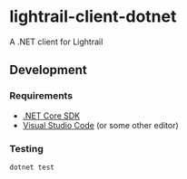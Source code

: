# lightrail-client-dotnet
A .NET client for Lightrail

## Development

### Requirements
- [.NET Core SDK](https://dotnet.github.io/)
- [Visual Studio Code](https://code.visualstudio.com/) (or some other editor)

### Testing
`dotnet test`
